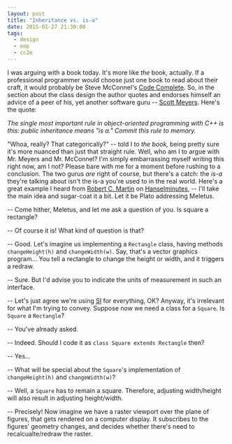 ```yaml
---
layout: post
title: "Inheritance vs. is-a"
date: 2015-01-27 21:30:00
tags:
  - design
  - oop
  - cc2e
---
```


I was arguing with a book today. It's more like _the_ book, actually. If a professional programmer
would choose just one book to read about their craft, it would probably be Steve McConnel's
[Code Complete](http://cc2e.com/). So, in the section about the class design the author quotes and
endorses himself an advice of a peer of his, yet another software guru --
[Scott Meyers](http://www.aristeia.com/books.html). Here's the quote:

_The single most important rule in object-oriented programming with C++ is this: public inheritance
means "is a." Commit this rule to memory._

"Whoa, really? That categorically?" -- told I to _the book,_ being pretty sure it's more nuanced
than just that straight rule. Well, who am I to argue with Mr. Meyers and Mr. McConnel? I'm simply
embarrassing myself writing this right now, am I not? Please bare with me for a moment before
rushing to a conclusion. The two gurus _are_ right of course, but there's a catch: the _is-a_
they're talking about isn't the is-a you're used to in the real world. Here's a great example I
heard from [Robert C. Martin](http://blog.cleancoder.com/) on
[Hanselminutes](http://www.hanselman.com/blog/HanselminutesPodcast145SOLIDPrinciplesWithUncleBobRobertCMartin.aspx),
-- I'll take the main idea and sugar-coat it a bit. Let it be Plato addressing Meletus.

-- Come hither, Meletus, and let me ask a question of you. Is square a rectangle?

-- Of course it is! What kind of question is that?

-- Good. Let's imagine us implementing a `Rectangle` class, having methods `changeHeight(h)` and
   `changeWidth(w)`. Say, that's a vector graphics program... You tell a rectangle to change the
   height or width, and it triggers a redraw.

-- Sure. But I'd advise you to indicate the units of measurement in such an interface.

-- Let's just agree we're using [SI](https://en.wikipedia.org/wiki/International_System_of_Units)
   for everything, OK? Anyway, it's irrelevant for what I'm trying to convey. Suppose now we need a
   class for a `Square`. Is `Square` a `Rectangle`?

-- You've already asked.

-- Indeed. Should I code it as `class Square extends Rectangle` then?

-- Yes...

-- What will be special about the `Square`'s implementation of `changeHeight(h)` and
   `changeWidth(w)`?

-- Well, a `Square` has to remain a square. Therefore, adjusting width/height will also result in
   adjusting height/width.

-- Precisely! Now imagine we have a raster viewport over the plane of figures, that gets rendered on
   a computer display. It subscribes to the figures' geometry changes, and decides whether there's
   need to recalcualte/redraw the raster.
